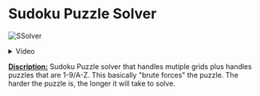 # Sudoku Puzzle Solver

![SSolver](https://github.com/user-attachments/assets/21945507-7c00-40ef-880c-18c51b4660c6)

<details>
  <summary>Video</summary>
  https://github.com/user-attachments/assets/bc78bca8-2866-4024-8f4c-813ba12705c2
</details>

<b><u>Discription:</u></b>
Sudoku Puzzle solver that handles mutiple grids plus handles puzzles that are 1-9/A-Z. This basically "brute forces" the puzzle. The harder the puzzle is, the longer it will take to solve. 
